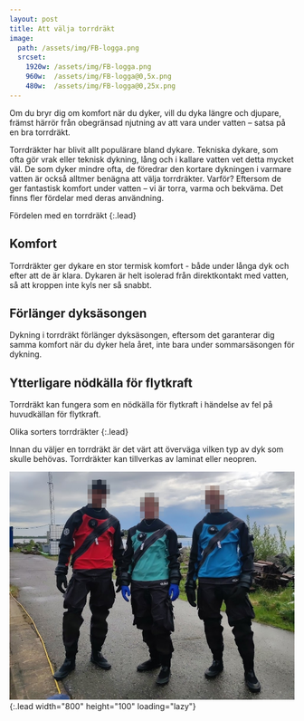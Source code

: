 ```yaml
---
layout: post
title: Att välja torrdräkt
image:
  path: /assets/img/FB-logga.png
  srcset:
    1920w: /assets/img/FB-logga.png
    960w:  /assets/img/FB-logga@0,5x.png
    480w:  /assets/img/FB-logga@0,25x.png
---
```

Om du bryr dig om komfort när du dyker, vill du dyka
längre och djupare, främst härrör från obegränsad njutning
av att vara under vatten – satsa på en bra torrdräkt.

<!-- # Att välja torrdräkt -->

Torrdräkter har blivit allt populärare bland dykare. Tekniska dykare, som ofta gör vrak eller teknisk dykning,
lång och i kallare vatten vet detta mycket väl. De som dyker mindre ofta, de föredrar den kortare dykningen i varmare vatten är också alltmer benägna att välja torrdräkter. Varför? Eftersom de ger fantastisk komfort under vatten – vi är torra, varma och bekväma. Det finns fler fördelar med deras användning.

Fördelen med en torrdräkt
{:.lead}

## Komfort

Torrdräkter ger dykare en stor termisk komfort - både under långa dyk och efter att de är klara. Dykaren är helt isolerad från direktkontakt med vatten, så att kroppen inte kyls ner så snabbt.

## Förlänger dyksäsongen

Dykning i torrdräkt förlänger dyksäsongen, eftersom det garanterar dig samma komfort när du dyker hela året, inte bara under sommarsäsongen för dykning.

## Ytterligare nödkälla för flytkraft

Torrdräkt kan fungera som en nödkälla för flytkraft i händelse av fel på huvudkällan för flytkraft.

Olika sorters torrdräkter
{:.lead}

Innan du väljer en torrdräkt är det värt att överväga vilken typ av dyk som skulle behövas. Torrdräkter kan tillverkas av laminat eller neopren.

![Full-width image](/assets/img/torrisar.jpg){:.lead width="800" height="100" loading="lazy"}
